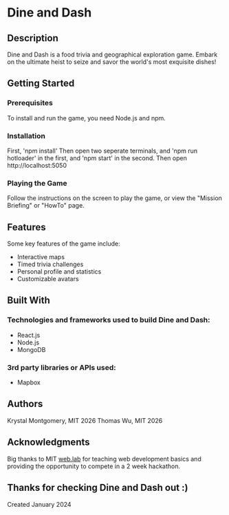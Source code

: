 # Dine and Dash

## Description

Dine and Dash is a food trivia and geographical exploration game. Embark on the ultimate heist to seize and savor the world's most exquisite dishes!

## Getting Started

### Prerequisites
To install and run the game, you need Node.js and npm.

### Installation
First, 'npm install'
Then open two seperate terminals, and 'npm run hotloader' in the first, and 'npm start' in the second.
Then open http://localhost:5050

### Playing the Game
Follow the instructions on the screen to play the game, or view the "Mission Briefing" or "HowTo" page.

## Features
Some key features of the game include:
- Interactive maps
- Timed trivia challenges
- Personal profile and statistics
- Customizable avatars

## Built With
### Technologies and frameworks used to build Dine and Dash:
- React.js
- Node.js
- MongoDB
### 3rd party libraries or APIs used:
- Mapbox

## Authors
Krystal Montgomery, MIT 2026
Thomas Wu, MIT 2026

## Acknowledgments
Big thanks to MIT [web.lab](https://weblab.mit.edu/) for teaching web development basics and providing the opportunity to compete in a 2 week hackathon.

## Thanks for checking Dine and Dash out :)
Created January 2024
